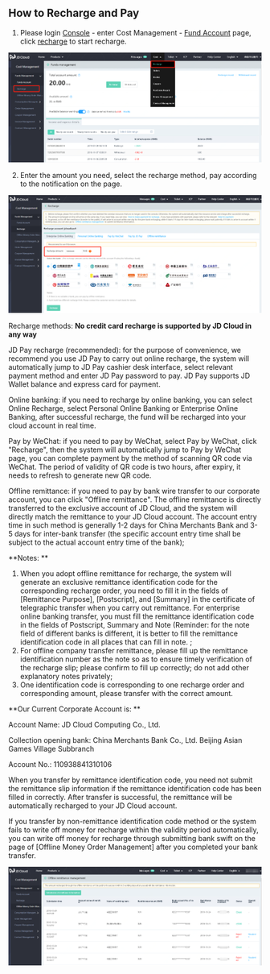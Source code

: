 ## How to Recharge and Pay
1. Please login [Console](https://console.jdcloud.com/) - enter Cost Management - [Fund Account](https://uc.jdcloud.com/cost/capital/capital-overview) page, click [recharge](https://uc.jdcloud.com/cost/capital/recharge) to start recharge.

![file-list](../../../../image/Finance/RechargeAndWithdrawl/recharge-1.png)

2. Enter the amount you need, select the recharge method, pay according to the notification on the page.

![file-list](../../../../image/Finance/RechargeAndWithdrawl/recharge-2.png)

 

Recharge methods: **No credit card recharge is supported by JD Cloud in any way**

JD Pay recharge (recommended): for the purpose of convenience, we recommend you use JD Pay to carry out online recharge, the system will automatically jump to JD Pay cashier desk interface, select relevant payment method and enter JD Pay password to pay. JD Pay supports JD Wallet balance and express card for payment.

Online banking: if you need to recharge by online banking, you can select Online Recharge, select Personal Online Banking or Enterprise Online Banking, after successful recharge, the fund will be recharged into your cloud account in real time.

Pay by WeChat: if you need to pay by WeChat, select Pay by WeChat, click "Recharge", then the system will automatically jump to Pay by WeChat page, you can complete payment by the method of scanning QR code via WeChat. The period of validity of QR code is two hours, after expiry, it needs to refresh to generate new QR code.

Offline remittance: if you need to pay by bank wire transfer to our corporate account, you can click "Offline remittance". The offline remittance is directly transferred to the exclusive account of JD Cloud, and the system will directly match the remittance to your JD Cloud account. The account entry time in such method is generally 1-2 days for China Merchants Bank and 3-5 days for inter-bank transfer (the specific account entry time shall be subject to the actual account entry time of the bank);

**Notes: **

1. When you adopt offline remittance for recharge, the system will generate an exclusive remittance identification code for the corresponding recharge order, you need to fill it in the fields of [Remittance Purpose], [Postscript], and [Summary] in the certificate of telegraphic transfer when you carry out remittance. For enterprise online banking transfer, you must fill the remittance identification code in the fields of Postscript, Summary and Note (Reminder: for the note field of different banks is different, it is better to fill the remittance identification code in all places that can fill in note. ;
2. For offline company transfer remittance, please fill up the remittance identification number as the note so as to ensure timely verification of the recharge slip; please confirm to fill up correctly; do not add other explanatory notes privately;
3. One identification code is corresponding to one recharge order and corresponding amount, please transfer with the correct amount.


**Our Current Corporate Account is: **

Account Name: JD Cloud Computing Co., Ltd.

Collection opening bank: China Merchants Bank Co., Ltd. Beijing Asian Games Village Subbranch

Account No.: 110938841310106

When you transfer by remittance identification code, you need not submit the remittance slip information if the remittance identification code has been filled in correctly. After transfer is successful, the remittance will be automatically recharged to your JD Cloud account.

If you transfer by non-remittance identification code method or the system fails to write off money for recharge within the validity period automatically, you can write off money for recharge through submitting bank swift on the page of [Offline Money Order Management] after you completed your bank transfer.

![file-list](../../../../image/Finance/RechargeAndWithdrawl/recharge-3.png)
